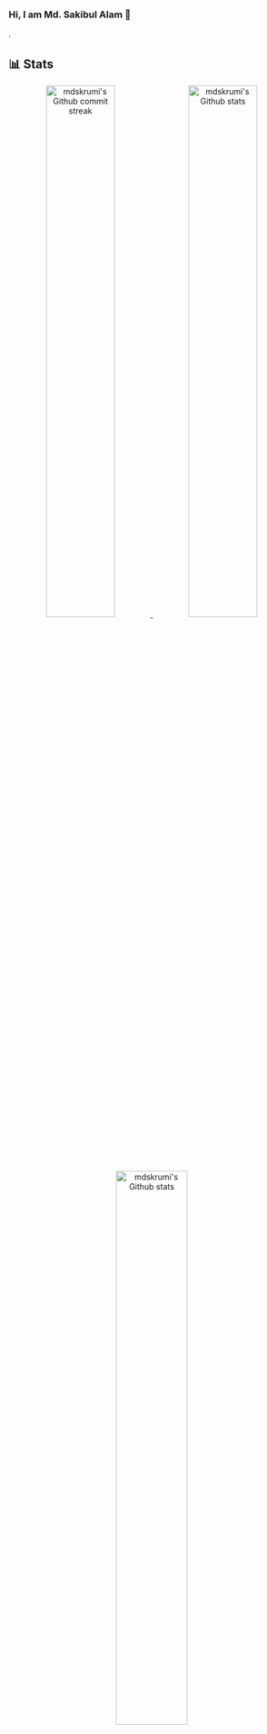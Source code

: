 ### Hi, I am Md. Sakibul Alam 👋

. 

<!--
**mdskrumi/mdskrumi** is a ✨ _special_ ✨ repository because its `README.md` (this file) appears on your GitHub profile.

Here are some ideas to get you started:

- 🔭 I’m currently working on ...
- 🌱 I’m currently learning ...
- 👯 I’m looking to collaborate on ...
- 🤔 I’m looking for help with ...
- 💬 Ask me about ...
- 📫 How to reach me: ...
- 😄 Pronouns: ...
- ⚡ Fun fact: ...
-->

## **📊 Stats**

<div align="center" style="text-align:center">
    <a href="#">
        <img width="49%" src="https://github-readme-streak-stats.herokuapp.com/?user=mdskrumi&theme=cobalt"
            alt="mdskrumi's Github commit streak">
    </a>
       <a href="#">
        <img width="49%" src="https://github-readme-stats.vercel.app/api?username=mdskrumi&show_icons=true&theme=buefy&count_private=true"
            alt="mdskrumi's Github stats">
    </a>
</div>

<div align="center" style="text-align:center">
     <a href="#">
        <img width="50%" src="https://github-readme-stats.vercel.app/api/top-langs/?username=mdskrumi&layout=compact&hide_title=true"
            alt="mdskrumi's Github stats">
    </a>
</div>




